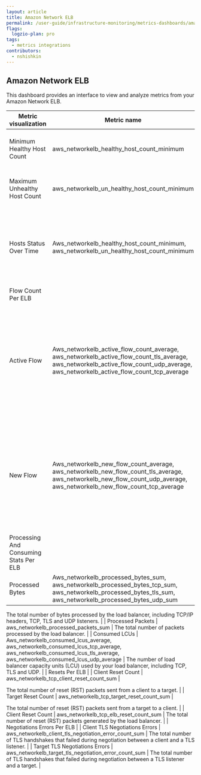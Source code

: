 ```yaml
---
layout: article
title: Amazon Network ELB 
permalink: /user-guide/infrastructure-monitoring/metrics-dashboards/amazon-network-elb.html 
flags:
  logzio-plan: pro
tags:
  - metrics integrations
contributors:
  - nshishkin
---
```


## Amazon Network ELB 

This dashboard provides an interface to view and analyze metrics from your Amazon Network ELB.

| Metric visualization                         | Metric name                                                                                                                                                                                               | Description                                                                                                                                                               |
| -------------------------------------------- | --------------------------------------------------------------------------------------------------------------------------------------------------------------------------------------------------------- | ------------------------------------------------------------------------------------------------------------------------------------------------------------------------- |
| Minimum Healthy Host Count                   | aws\_networkelb\_healthy\_host\_count\_minimum                                                                                                                                                            | The number of targets that are considered healthy.                                                                                                                        |
| Maximum Unhealthy Host Count                 | aws\_networkelb\_un\_healthy\_host\_count\_minimum                                                                                                                                                        | The number of targets that are considered unhealthy.                                                                                                                      |
| Hosts Status Over Time                       | Aws\_networkelb\_healthy\_host\_count\_minimum, aws\_networkelb\_un\_healthy\_host\_count\_minimum                                                                                                        | The number of targets that are considered healthy and the number of targets that are considered healthy. .                                                                |
| Flow Count Per ELB   |
| Active Flow                                  | Aws\_networkelb\_active\_flow\_count\_average, aws\_networkelb\_active\_flow\_count\_tls\_average, aws\_networkelb\_active\_flow\_count\_udp\_average, aws\_networkelb\_active\_flow\_count\_tcp\_average | The total number of active concurrent flows (or connections), TCP flows (or connections), TLS flows (or connections), UDP flows (or connections) from clients to targets. |
| New Flow                                     | Aws\_networkelb\_new\_flow\_count\_average, aws\_networkelb\_new\_flow\_count\_tls\_average, aws\_networkelb\_new\_flow\_count\_udp\_average, aws\_networkelb\_new\_flow\_count\_tcp\_average             | The total number of new concurrent flows (or connections), TCP flows (or connections), TLS flows (or connections), UDP flows (or connections) from clients to targets.    |
| Processing And Consuming Stats Per ELB |
| Processed Bytes                              | Aws\_networkelb\_processed\_bytes\_sum, aws\_networkelb\_processed\_bytes\_tcp\_sum, aws\_networkelb\_processed\_bytes\_tls\_sum, aws\_networkelb\_processed\_bytes\_udp\_sum                             | <br>

The total number of bytes processed by the load balancer, including TCP/IP headers, TCP, TLS and UDP listeners.                                                     |
| Processed Packets                            | aws\_networkelb\_processed\_packets\_sum                                                                                                                                                                  | The total number of packets processed by the load balancer.                                                                                                         |
| Consumed LCUs                                | Aws\_networkelb\_consumed\_lcus\_average, aws\_networkelb\_consumed\_lcus\_tcp\_average, aws\_networkelb\_consumed\_lcus\_tls\_average, aws\_networkelb\_consumed\_lcus\_udp\_average                     | The number of load balancer capacity units (LCU) used by your load balancer, including TCP, TLS and UDP.                                                                  |
| Resets Per ELB   |
| Client Reset Count                           | aws\_networkelb\_tcp\_client\_reset\_count\_sum                                                                                                                                                           | 

The total number of reset (RST) packets sent from a client to a target.                                                                                             |
| Target Reset Count                           | aws\_networkelb\_tcp\_target\_reset\_count\_sum                                                                                                                                                           | 

The total number of reset (RST) packets sent from a target to a client.                                                                                             |
| Client Reset Count                           | aws\_networkelb\_tcp\_elb\_reset\_count\_sum                                                                                                                                                              | The total number of reset (RST) packets generated by the load balancer.  |
| Negotiations Errors Per ELB        |
| Client TLS Negotiations Errors               | aws\_networkelb\_client\_tls\_negotiation\_error\_count\_sum                                                                                                                                              | The total number of TLS handshakes that failed during negotiation between a client and a TLS listener.    |
| Target TLS Negotiations Errors               | aws\_networkelb\_target\_tls\_negotiation\_error\_count\_sum                                                                                                                                              | The total number of TLS handshakes that failed during negotiation between a TLS listener and a target.        |